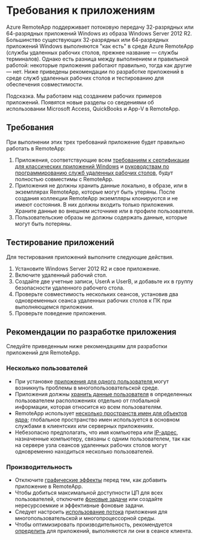 
<properties
    pageTitle="Требования к приложениям для Azure RemoteApp | Microsoft Azure"
    description="Узнайте подробнее о требованиях для приложений, которые вы хотите использовать в Azure RemoteApp"
    services="remoteapp"
    documentationCenter=""
    authors="lizap"
    manager="mbaldwin" />

<tags
    ms.service="remoteapp"
    ms.workload="compute"
    ms.tgt_pltfrm="na"
    ms.devlang="na"
    ms.topic="article"
    ms.date="03/28/2016"
    ms.author="elizapo" />



# Требования к приложениям
Azure RemoteApp поддерживает потоковую передачу 32-разрядных или 64-разрядных приложений Windows из образа Windows Server 2012 R2. Большинство существующих 32-разрядных или 64-разрядных приложений Windows выполняются "как есть" в среде Azure RemoteApp (службы удаленных рабочих столов, прежнее название — службы терминалов). Однако есть разница между выполнением и правильной работой: некоторые приложения работают правильно, тогда как другие — нет. Ниже приведены рекомендации по разработке приложений в среде служб удаленных рабочих столов и тестированию для обеспечения совместимости.

Подсказка. Мы работаем над созданием рабочих примеров приложений. Появятся новые разделы со сведениями об использовании Microsoft Access, QuickBooks и App-V в RemoteApp.

## Требования
При выполнении этих трех требований приложение будет правильно работать в RemoteApp:

1.	Приложения, соответствующие всем [требованиям к сертификации для классических приложений Windows](https://msdn.microsoft.com/library/windows/desktop/hh749939.aspx) и [руководствам по программированию служб удаленных рабочих столов](https://msdn.microsoft.com/library/aa383490.aspx), будут полностью совместимы с RemoteApp.
2.	Приложения не должны хранить данные локально, в образе, или в экземплярах RemoteApp, которые могут быть утеряны. После создания коллекции RemoteApp экземпляры клонируются и не имеют состояния. В них должны входить только приложения. Храните данные во внешнем источнике или в профиле пользователя.
3.	Пользовательские образы не должны содержать данные, которые могут быть потеряны.  

## Тестирование приложений
Для тестирования приложений выполните следующие действия.

1.	Установите Windows Server 2012 R2 и свое приложение.
2.	Включите удаленный рабочий стол.
3.	Создайте две учетные записи, UserA и UserB, и добавьте их в группу безопасности удаленного рабочего стола.
4.	Проверьте совместимость нескольких сеансов, установив два одновременных сеанса удаленных рабочих столов к ПК при выполняющемся приложении.
5.	Проверьте поведение приложения.

## Рекомендации по разработке приложения
Следуйте приведенным ниже рекомендациям для разработки приложений для RemoteApp.

### Несколько пользователей

- При установке [приложения для одного пользователя ](https://msdn.microsoft.com/library/aa380661.aspx)могут возникнуть проблемы в многопользовательской среде.
- Приложения должны [хранить данные пользователя](https://msdn.microsoft.com/library/aa383452.aspx) в определенных пользователем расположениях отдельно от глобальной информации, которая относится ко всем пользователям.
- RemoteApp использует [несколько пространств имен для объектов ядра](https://msdn.microsoft.com/library/aa382954.aspx); глобальное пространство имен используется в основном службами в клиентских или серверных приложениях.
- Небезопасно предполагать, что имя компьютера или [IP-адрес](https://msdn.microsoft.com/library/aa382942.aspx), назначенные компьютеру, связаны с одним пользователем, так как на сервере узла сеансов удаленных рабочих столов могут одновременно находиться несколько пользователей.

### Производительность
- Отключите [графические эффекты](https://msdn.microsoft.com/library/aa380822.aspx) перед тем, как добавить приложение в RemoteApp.
- Чтобы добиться максимальной доступности ЦП для всех пользователей, отключите [фоновые задачи](https://msdn.microsoft.com/library/aa380665.aspx) или создайте нересурсоемкие и эффективные фоновые задачи.
- Следует настроить [использование потока](https://msdn.microsoft.com/library/aa383520.aspx) приложения для многопользовательской и многопроцессорной среды.
- Чтобы оптимизировать производительность, рекомендуется [определить](https://msdn.microsoft.com/library/aa380798.aspx) для приложений, выполняются ли они в сеансе клиента.

<!---HONumber=AcomDC_0330_2016-->